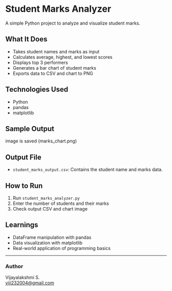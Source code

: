 # Student Marks Analyzer 

A simple Python project to analyze and visualize student marks.

##  What It Does
- Takes student names and marks as input
- Calculates average, highest, and lowest scores
- Displays top 3 performers
- Generates a bar chart of student marks
- Exports data to CSV and chart to PNG

##  Technologies Used
- Python
- pandas
- matplotlib

## Sample Output
image is saved (marks_chart.png)

##  Output File
- `student_marks_output.csv`: Contains the student name and marks data.

##  How to Run
1. Run `student_marks_analyzer.py`
2. Enter the number of students and their marks
3. Check output CSV and chart image

## Learnings
- DataFrame manipulation with pandas
- Data visualization with matplotlib
- Real-world application of programming basics

---

### Author
Vijayalakshmi S.  
viji232004@gmail.com
